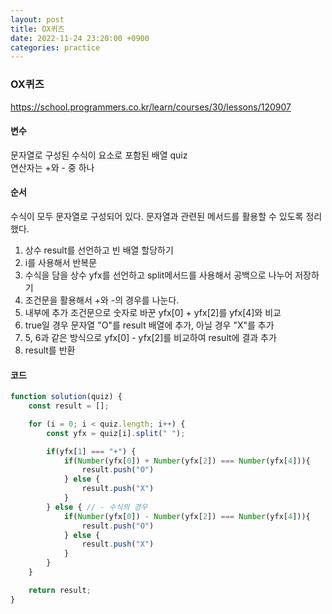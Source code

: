 ```yaml
---
layout: post
title: OX퀴즈
date: 2022-11-24 23:20:00 +0900
categories: practice
---
```

### OX퀴즈    
https://school.programmers.co.kr/learn/courses/30/lessons/120907    
    
#### 변수    
문자열로 구성된 수식이 요소로 포함된 배열 quiz    
연산자는 +와 - 중 하나    
    
#### 순서    
수식이 모두 문자열로 구성되어 있다. 문자열과 관련된 메서드를 활용할 수 있도록 정리했다.    
1. 상수 result를 선언하고 빈 배열 할당하기    
2. i를 사용해서 반복문    
3. 수식을 담을 상수 yfx를 선언하고 split메서드를 사용해서 공백으로 나누어 저장하기    
4. 조건문을 활용해서 +와 -의 경우를 나눈다.    
5. 내부에 추가 조건문으로 숫자로 바꾼 yfx[0] + yfx[2]를 yfx[4]와 비교    
6. true일 경우 문자열 "O"를 result 배열에 추가, 아닐 경우 "X"를 추가    
7. 5, 6과 같은 방식으로 yfx[0] - yfx[2]를 비교하여 result에 결과 추가    
8. result를 반환    

#### 코드    
```JavaScript
function solution(quiz) {
    const result = [];

    for (i = 0; i < quiz.length; i++) {
        const yfx = quiz[i].split(" ");

        if(yfx[1] === "+") {
            if(Number(yfx[0]) + Number(yfx[2]) === Number(yfx[4])){
                result.push("O")
            } else {
                result.push("X")
            }
        } else { // - 수식의 경우
            if(Number(yfx[0]) - Number(yfx[2]) === Number(yfx[4])){
                result.push("O")
            } else {
                result.push("X")
            }
        }
    }

    return result;
}
```